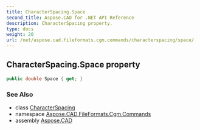 ```yaml
---
title: CharacterSpacing.Space
second_title: Aspose.CAD for .NET API Reference
description: CharacterSpacing property. 
type: docs
weight: 20
url: /net/aspose.cad.fileformats.cgm.commands/characterspacing/space/
---
```

## CharacterSpacing.Space property

```csharp
public double Space { get; }
```

### See Also

* class [CharacterSpacing](../)
* namespace [Aspose.CAD.FileFormats.Cgm.Commands](../../characterspacing/)
* assembly [Aspose.CAD](../../../)


